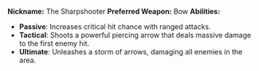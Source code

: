 **Nickname:** The Sharpshooter
**Preferred Weapon:** Bow
**Abilities:**

- **Passive**: Increases critical hit chance with ranged attacks.
- **Tactical**: Shoots a powerful piercing arrow that deals massive damage to the first enemy hit.
- **Ultimate**: Unleashes a storm of arrows, damaging all enemies in the area.